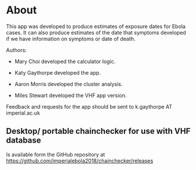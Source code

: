 About
=====

This app was developed to produce estimates of exposure dates for Ebola
cases. It can also produce estimates of the date that symptoms developed
if we have information on symptoms or date of death.

Authors:

-   Mary Choi developed the calculator logic.

-   Katy Gaythorpe developed the app.

-   Aaron Morris developed the cluster analysis.

-   Miles Stewart developed the VHF app version.

Feedback and requests for the app should be sent to k.gaythorpe AT
imperial.ac.uk

Desktop/ portable chainchecker for use with VHF database
--------------------------------------------------------

Is available form the GitHub repository at
<https://github.com/imperialebola2018/chainchecker/releases>

